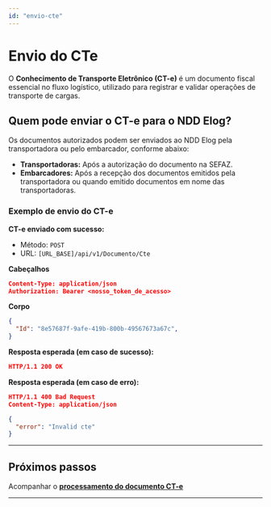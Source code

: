 ```yaml
---
id: "envio-cte"
---
```


# Envio do CTe
O **Conhecimento de Transporte Eletrônico (CT-e)** é um documento fiscal essencial no fluxo logístico, utilizado para registrar e validar operações de transporte de cargas. 

## Quem pode enviar o CT-e para o NDD Elog?
Os documentos autorizados podem ser enviados ao NDD Elog pela transportadora ou pelo embarcador, conforme abaixo:

- **Transportadoras:** Após a autorização do documento na SEFAZ.
- **Embarcadores:** Após a recepção dos documentos emitidos pela transportadora ou quando emitido documentos em nome das transportadoras.

### Exemplo de envio do CT-e

**CT-e enviado com sucesso:**
- Método: `POST`
- URL: `[URL_BASE]/api/v1/Documento/Cte`

**Cabeçalhos**
```json
Content-Type: application/json
Authorization: Bearer <nosso_token_de_acesso>
```

**Corpo**
```json
{
  "Id": "8e57687f-9afe-419b-800b-49567673a67c",
}
```

**Resposta esperada (em caso de sucesso):**
```json
HTTP/1.1 200 OK
```

**Resposta esperada (em caso de erro):**
```json
HTTP/1.1 400 Bad Request
Content-Type: application/json

{
  "error": "Invalid cte"
}
```

---
## **Próximos passos**

Acompanhar o [**processamento do documento CT-e**](./notificacao-processamento-cte)

---